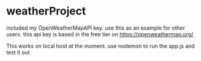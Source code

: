 # weatherProject

included my OpenWeatherMapAPI key. use this as an example for other users. this api key is based in the free tier on https://openweathermap.org/

This works on local host at the moment. use nodemon to run the app.js and test it out.
